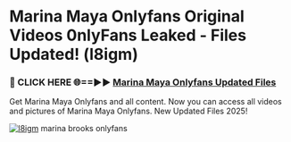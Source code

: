 # Marina Maya Onlyfans Original Videos 0nlyFans Leaked - Files Updated! (l8igm)

<h3>🔴 CLICK HERE 🌐==►► <a href="https://tinyurl.com/2jnfzry5" rel="nofollow">Marina Maya Onlyfans Updated Files</a></h3>

Get Marina Maya Onlyfans and all content. Now you can access all videos and pictures of Marina Maya Onlyfans. New Updated Files 2025!

[![l8igm](https://i.imgur.com/GyGTBgg.gif)](https://tinyurl.com/2jnfzry5)
marina brooks onlyfans
